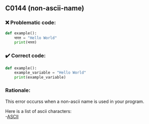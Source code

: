 ## C0144 (non-ascii-name)

### :x: Problematic code:

```python
def example():
    भारत = "Hello World"
    print(भारत)
```

### :heavy_check_mark: Correct code:

```python
def example():
    example_variable = "Hello World"
    print(example_variable)
```

### Rationale:

This error occurss when a non-ascii name is used in your program. 

Here is a list of ascii characters:  
-[ASCII](https://theasciicode.com.ar)
